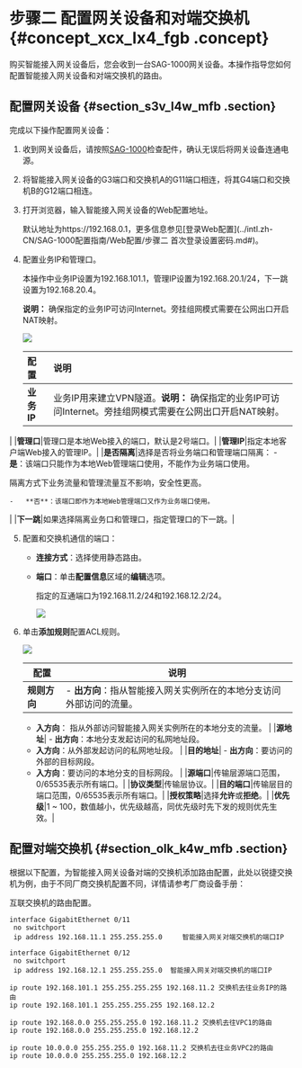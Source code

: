 # 步骤二 配置网关设备和对端交换机 {#concept_xcx_lx4_fgb .concept}

购买智能接入网关设备后，您会收到一台SAG-1000网关设备。本操作指导您如何配置智能接入网关设备和对端交换机的路由。

## 配置网关设备 {#section_s3v_l4w_mfb .section}

完成以下操作配置网关设备：

1.  收到网关设备后，请按照[SAG-1000](../intl.zh-CN/产品简介/智能接入网关设备/SAG-1000.md#)检查配件，确认无误后将网关设备连通电源。
2.  将智能接入网关设备的G3端口和交换机A的G11端口相连，将其G4端口和交换机B的G12端口相连。
3.  打开浏览器，输入智能接入网关设备的Web配置地址。

    默认地址为https://192.168.0.1，更多信息参见[登录Web配置](../intl.zh-CN/SAG-1000配置指南/Web配置/步骤二 首次登录设置密码.md#)。

4.  配置业务IP和管理口。

    本操作中业务IP设置为192.168.101.1，管理IP设置为192.168.20.1/24，下一跳设置为192.168.20.4。

    **说明：** 确保指定的业务IP可访问Internet。旁挂组网模式需要在公网出口开启NAT映射。

    ![](http://static-aliyun-doc.oss-cn-hangzhou.aliyuncs.com/assets/img/23988/154901006013922_zh-CN.png)

    |配置|说明|
    |:-|:-|
    |**业务IP**|业务IP用来建立VPN隧道。**说明：** 确保指定的业务IP可访问Internet。旁挂组网模式需要在公网出口开启NAT映射。

|
    |**管理口**|管理口是本地Web接入的端口，默认是2号端口。|
    |**管理IP**|指定本地客户端Web接入的管理IP。|
    |**是否隔离**|选择是否将业务端口和管理端口隔离：    -   **是**：该端口只能作为本地Web管理端口使用，不能作为业务端口使用。

隔离方式下业务流量和管理流量互不影响，安全性更高。

    -   **否**：该端口即作为本地Web管理端口又作为业务端口使用。
|
    |**下一跳**|如果选择隔离业务口和管理口，指定管理口的下一跳。|

5.  配置和交换机通信的端口：
    -   **连接方式**：选择使用静态路由。
    -   **端口**：单击**配置信息**区域的**编辑**选项。

        指定的互通端口为192.168.11.2/24和192.168.12.2/24。

        ![](http://static-aliyun-doc.oss-cn-hangzhou.aliyuncs.com/assets/img/82227/154901006035025_zh-CN.png)

6.  单击**添加规则**配置ACL规则。

    ![](http://static-aliyun-doc.oss-cn-hangzhou.aliyuncs.com/assets/img/23710/154901006013852_zh-CN.png)

    |配置|说明|
    |--|--|
    |**规则方向**|     -   **出方向**：指从智能接入网关实例所在的本地分支访问外部访问的流量。
    -   **入方向**： 指从外部访问智能接入网关实例所在的本地分支的流量。
 |
    |**源地址**|     -   **出方向**：本地分支发起访问的私网地址段。
    -   **入方向**：从外部发起访问的私网地址段。
 |
    |**目的地址**|     -   **出方向**：要访问的外部的目标网段。
    -   **入方向**：要访问的本地分支的目标网段。
 |
    |**源端口**|传输层源端口范围，0/65535表示所有端口。|
    |**协议类型**|传输层协议。|
    |**目的端口**|传输层目的端口范围，0/65535表示所有端口。|
    |**授权策略**|选择**允许**或**拒绝**。|
    |**优先级**|1 ~ 100，数值越小，优先级越高，同优先级时先下发的规则优先生效。|


## 配置对端交换机 {#section_olk_k4w_mfb .section}

根据以下配置，为智能接入网关设备对端的交换机添加路由配置，此处以锐捷交换机为例，由于不同厂商交换机配置不同，详情请参考厂商设备手册：

互联交换机的路由配置。

```
interface GigabitEthernet 0/11
 no switchport
 ip address 192.168.11.1 255.255.255.0     智能接入网关对端交换机的端口IP

interface GigabitEthernet 0/12
 no switchport
 ip address 192.168.12.1 255.255.255.0  智能接入网关对端交换机的端口IP

ip route 192.168.101.1 255.255.255.255 192.168.11.2 交换机去往业务IP的路由
ip route 192.168.101.1 255.255.255.255 192.168.12.2 

ip route 192.168.0.0 255.255.255.0 192.168.11.2 交换机去往VPC1的路由
ip route 192.168.0.0 255.255.255.0 192.168.12.2 

ip route 10.0.0.0 255.255.255.0 192.168.11.2 交换机去往业务VPC2的路由
ip route 10.0.0.0 255.255.255.0 192.168.12.2 

```

